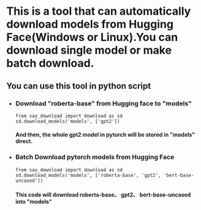 # This is a tool that can automatically download models from Hugging Face(Windows or Linux).You can download single model or make batch download.

## You can use this tool in python script
- ### Download "roberta-base" from Hugging face to "models" 
    ```
    from sao_download import download as sd
    sd.download_models('models', ['gpt2'])
    ```
  #### And then, the whole gpt2 model in pytorch will be stored in "models" direct.
- ### Batch Download pytorch models from Hugging Face
    ```
    from sao_download import download as sd
    sd.download_models('models', ['roberta-base', 'gpt2', 'bert-base-uncased'])
    ```
  #### This code will download roberta-base、 gpt2、 bert-base-uncased into "models"
